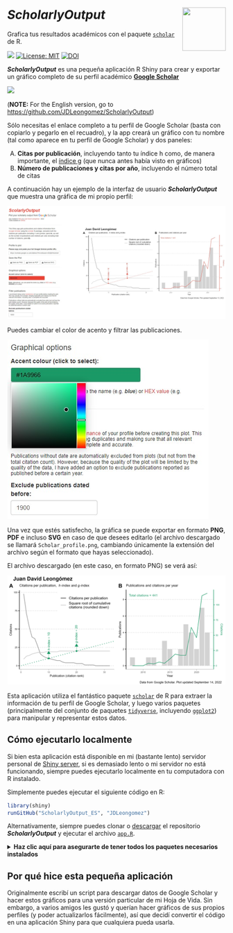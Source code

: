 # ***ScholarlyOutput*** <img src="https://upload.wikimedia.org/wikipedia/commons/c/c7/Google_Scholar_logo.svg" align="right" width=100 height=100 alt=""/>
Grafica tus resultados académicos con el paquete [<code>scholar</code>](https://cran.r-project.org/web/packages/scholar/vignettes/scholar.html) de R. 

<!-- badges: start -->
![](https://img.shields.io/github/last-commit/JDLeongomez/ScholarlyOutput)
[![License: MIT](https://img.shields.io/badge/License-GPL--3.0-yellow.svg)](https://github.com/JDLeongomez/ScholarlyOutput/blob/main/LICENSE)
[![DOI](https://zenodo.org/badge/536271372.svg)](https://zenodo.org/badge/latestdoi/536271372)
<!-- badges: end -->

**_ScholarlyOutput_** es una pequeña aplicación R Shiny para crear y exportar un gráfico completo de su perfil académico [**Google Scholar**](https://scholar.google.com/)

[![](https://img.shields.io/badge/Abrir%20la%20app-8A2BE2)](https://shiny.jdl-svr.lat/ScholarlyOutput_ES)

(**NOTE:** For the English version, go to https://github.com/JDLeongomez/ScholarlyOutput)

Sólo necesitas el enlace completo a tu perfil de Google Scholar (basta con copiarlo y pegarlo en el recuadro), y la app creará un gráfico con tu nombre (tal como aparece en tu perfil de Google Scholar) y dos paneles:

<ol type="A">
  <li><b>Citas por publicación</b>, incluyendo tanto tu índice h como, de manera importante, el <a href="https://es.wikipedia.org/wiki/G-index">índice g</a> (que nunca antes había visto en gráficos)</li>
  <li><b>Número de publicaciones y citas por año</b>, incluyendo el número total de citas</li>
</ol>

A continuación hay un ejemplo de la interfaz de usuario **_ScholarlyOutput_** que muestra una gráfica de mi propio perfil:

![Interfaz de usuario de ScholarlyOutput](img/ScholarlyOutput.jpg)

Puedes cambiar el color de acento y filtrar las publicaciones.

![Selector de color](img/colour_picker.jpg)

Una vez que estés satisfecho, la gráfica se puede exportar en formato **PNG**, **PDF** e incluso **SVG** en caso de que desees editarlo (el archivo descargado se llamará `Scholar_profile.png`, cambiando únicamente la extensión del archivo según el formato que hayas seleccionado).

El archivo descargado (en este caso, en formato PNG) se verá así:

![Ejemplo de gráfica de ScholarlyOutput](img/Scholar_profile.png)

Esta aplicación utiliza el fantástico paquete [<code>scholar</code>](https://cran.r-project.org/web/packages/scholar/vignettes/scholar.html) de R para extraer la información de tu perfil de Google Scholar, y luego varios paquetes (principalmente del conjunto de paquetes [<code>tidyverse</code>](https://www.tidyverse.org/), incluyendo [<code>ggplot2</code>](https://ggplot2.tidyverse.org/)) para manipular y representar estos datos.

## Cómo ejecutarlo localmente

Si bien esta aplicación está disponible en mi (bastante lento) servidor personal de [Shiny server](https://shiny.jdl-svr.lat/ScholarlyOutput_ES/), si es demasiado lento o mi servidor no está funcionando, siempre puedes ejecutarlo localmente en tu computadora con R instalado.

Simplemente puedes ejecutar el siguiente código en R:

```R
library(shiny)
runGitHub("ScholarlyOutput_ES", "JDLeongomez")
```
Alternativamente, siempre puedes clonar o [descargar](https://github.com/JDLeongomez/ScholarlyOutput_ES/archive/refs/heads/main.zip) el repositorio  **_ScholarlyOutput_** y ejecutar el archivo [<code>app.R</code>](https://github.com/JDLeongomez/ScholarlyOutput_ES/blob/main/app.R).

<details>
  <summary><b>Haz clic aquí para asegurarte de tener todos los paquetes necesarios instalados</b></summary>
<br>Por favor, ten en cuenta que el paquete <code>shiny</code> debe estar instalado. Otros paquetes de R utilizados en esta aplicación incluyen <code>thematic</code>, <code>shinythemes</code>, <code>colourpicker</code>, <code>stringr</code>, <code>scholar</code>, <code>dplyr</code>, <code>tidyr</code>, <code>ggplot2</code>, <code>ggpubr</code>, <code>scales</code> y <code>purrr</code>.<br><br>

Si lo deseas, puedes ejecutar primero el siguiente código, que verificará qué paquetes de estos ya están instalados en tu computadora e instalará los que falten (si los hay).

```R
# Paquetes requeridos
packages <- c("shiny", 
            "thematic", 
            "shinythemes", 
            "colourpicker", 
            "stringr", 
            "scholar", 
            "dplyr", 
            "tidyr", 
            "ggplot2", 
            "ggpubr", 
            "scales", 
            "purrr")
# Instalar paquetes aún no instalados
installed_packages <- packages %in% rownames(installed.packages())
if (any(installed_packages == FALSE)) {
 install.packages(packages[!installed_packages])
}
```
</details>

## Por qué hice esta pequeña aplicación 

Originalmente escribí un script para descargar datos de Google Scholar y hacer estos gráficos para una versión particular de mi Hoja de Vida. Sin embargo, a varios amigos les gustó y querían hacer gráficos de sus propios perfiles (y poder actualizarlos fácilmente), así que decidí convertir el código en una aplicación Shiny para que cualquiera pueda usarla.
